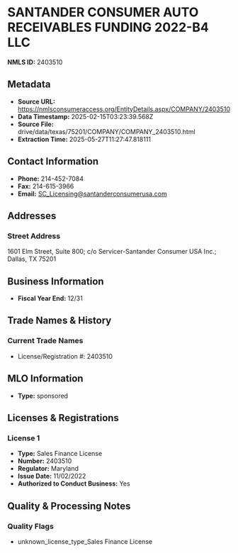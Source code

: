 # SANTANDER CONSUMER AUTO RECEIVABLES FUNDING 2022-B4 LLC

**NMLS ID:** 2403510

## Metadata
- **Source URL:** https://nmlsconsumeraccess.org/EntityDetails.aspx/COMPANY/2403510
- **Data Timestamp:** 2025-02-15T03:23:39.568Z
- **Source File:** drive/data/texas/75201/COMPANY/COMPANY_2403510.html
- **Extraction Time:** 2025-05-27T11:27:47.818111

## Contact Information
- **Phone:** 214-452-7084
- **Fax:** 214-615-3966
- **Email:** SC_Licensing@santanderconsumerusa.com

## Addresses
### Street Address
1601 Elm Street, Suite 800; c/o Servicer-Santander Consumer USA Inc.; Dallas, TX 75201

## Business Information
- **Fiscal Year End:** 12/31

## Trade Names & History
### Current Trade Names
- License/Registration #: 2403510

## MLO Information
- **Type:** sponsored

## Licenses & Registrations

### License 1
- **Type:** Sales Finance License
- **Number:** 2403510
- **Regulator:** Maryland
- **Issue Date:** 11/02/2022
- **Authorized to Conduct Business:** Yes

## Quality & Processing Notes
### Quality Flags
- unknown_license_type_Sales Finance License
